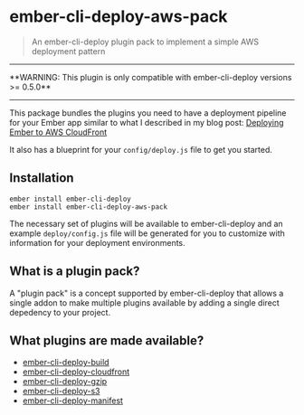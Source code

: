 # ember-cli-deploy-aws-pack

> An ember-cli-deploy plugin pack to implement a simple AWS deployment pattern

<hr/>
**WARNING: This plugin is only compatible with ember-cli-deploy versions >= 0.5.0**
<hr/>

This package bundles the plugins you need to have a deployment pipeline for your Ember app similar to what I described in my blog post: [Deploying Ember to AWS CloudFront](http://blog.testdouble.com/posts/2015-11-03-deploying-ember-to-aws-cloudfront-using-ember-cli-deploy.html)

It also has a blueprint for your `config/deploy.js` file to get you started.

## Installation

```
ember install ember-cli-deploy
ember install ember-cli-deploy-aws-pack
```

The necessary set of plugins will be available to ember-cli-deploy and an example `deploy/config.js` file will be generated for you to customize with information for your deployment environments.

## What is a plugin pack?

A "plugin pack" is a concept supported by ember-cli-deploy that allows a single addon to make multiple plugins available by adding a single direct depedency to your project.

## What plugins are made available?

* [ember-cli-deploy-build](https://github.com/zapnito/ember-cli-deploy-build)
* [ember-cli-deploy-cloudfront](https://github.com/kpfefferle/ember-cli-deploy-cloudfront)
* [ember-cli-deploy-gzip](https://github.com/lukemelia/ember-cli-deploy-gzip)
* [ember-cli-deploy-s3](https://github.com/zapnito/ember-cli-deploy-s3)
* [ember-cli-deploy-manifest](https://github.com/lukemelia/ember-cli-deploy-manifest)
